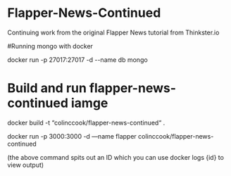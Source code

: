 # Flapper-News-Continued
Continuing work from the original Flapper News tutorial from Thinkster.io




#Running mongo with docker

docker run -p 27017:27017 -d --name db mongo


# Build and run flapper-news-continued iamge

docker build -t “colinccook/flapper-news-continued“ .

docker run -p 3000:3000 -d —name flapper colinccook/flapper-news-continued 

(the above command spits out an ID which you can use docker logs {id} to view output)